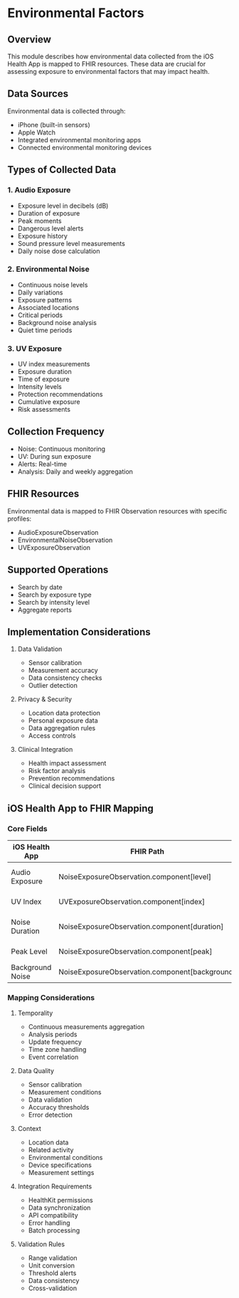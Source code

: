 # Environmental Factors

## Overview
This module describes how environmental data collected from the iOS Health App is mapped to FHIR resources. These data are crucial for assessing exposure to environmental factors that may impact health.

## Data Sources
Environmental data is collected through:
- iPhone (built-in sensors)
- Apple Watch
- Integrated environmental monitoring apps
- Connected environmental monitoring devices

## Types of Collected Data

### 1. Audio Exposure
- Exposure level in decibels (dB)
- Duration of exposure
- Peak moments
- Dangerous level alerts
- Exposure history
- Sound pressure level measurements
- Daily noise dose calculation

### 2. Environmental Noise
- Continuous noise levels
- Daily variations
- Exposure patterns
- Associated locations
- Critical periods
- Background noise analysis
- Quiet time periods

### 3. UV Exposure
- UV index measurements
- Exposure duration
- Time of exposure
- Intensity levels
- Protection recommendations
- Cumulative exposure
- Risk assessments

## Collection Frequency
- Noise: Continuous monitoring
- UV: During sun exposure
- Alerts: Real-time
- Analysis: Daily and weekly aggregation

## FHIR Resources
Environmental data is mapped to FHIR Observation resources with specific profiles:
- AudioExposureObservation
- EnvironmentalNoiseObservation
- UVExposureObservation

## Supported Operations
- Search by date
- Search by exposure type
- Search by intensity level
- Aggregate reports

## Implementation Considerations
1. Data Validation
   - Sensor calibration
   - Measurement accuracy
   - Data consistency checks
   - Outlier detection

2. Privacy & Security
   - Location data protection
   - Personal exposure data
   - Data aggregation rules
   - Access controls

3. Clinical Integration
   - Health impact assessment
   - Risk factor analysis
   - Prevention recommendations
   - Clinical decision support

## iOS Health App to FHIR Mapping

### Core Fields
| iOS Health App | FHIR Path | LOINC Code | Description |
|----------------|-----------|------------|-------------|
| Audio Exposure | NoiseExposureObservation.component[level] | 89020-2 | Environmental sound intensity |
| UV Index | UVExposureObservation.component[index] | 89022-8 | UV Index measurement |
| Noise Duration | NoiseExposureObservation.component[duration] | 89023-6 | Duration of noise exposure |
| Peak Level | NoiseExposureObservation.component[peak] | 89024-4 | Peak sound pressure level |
| Background Noise | NoiseExposureObservation.component[background] | 89025-1 | Background noise level |

### Mapping Considerations

1. Temporality
   - Continuous measurements aggregation
   - Analysis periods
   - Update frequency
   - Time zone handling
   - Event correlation

2. Data Quality
   - Sensor calibration
   - Measurement conditions
   - Data validation
   - Accuracy thresholds
   - Error detection

3. Context
   - Location data
   - Related activity
   - Environmental conditions
   - Device specifications
   - Measurement settings

4. Integration Requirements
   - HealthKit permissions
   - Data synchronization
   - API compatibility
   - Error handling
   - Batch processing

5. Validation Rules
   - Range validation
   - Unit conversion
   - Threshold alerts
   - Data consistency
   - Cross-validation
